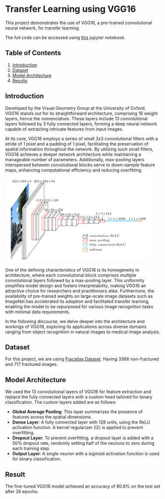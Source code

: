 # Transfer Learning using VGG16

This project demonstrates the use of VGG16, a pre-trained convolutional neural network, for transfer learning.

The full code can be accessed using [this](FracAtlas/TransferLearning/vgg-model-9.ipynb) jupyter notebook.

## Table of Contents
1. [Introduction](#introduction)
2. [Dataset](#dataset)
3. [Model Architecture](#model-architecture)
4. [Results](#results)

## Introduction

Developed by the Visual Geometry Group at the University of Oxford, VGG16 stands out for its straightforward architecture, comprising 16 weight layers, hence the nomenclature. These layers include 13 convolutional layers followed by 3 fully connected layers, forming a deep neural network capable of extracting intricate features from input images.

At its core, VGG16 employs a series of small 3x3 convolutional filters with a stride of 1 pixel and a padding of 1 pixel, facilitating the preservation of spatial information throughout the network. By utilizing such small filters, VGG16 achieves a deeper network architecture while maintaining a manageable number of parameters. Additionally, max-pooling layers interspersed between convolutional blocks serve to down-sample feature maps, enhancing computational efficiency and reducing overfitting.

![Vgg16](vggImg.png)

One of the defining characteristics of VGG16 is its homogeneity in architecture, where each convolutional block comprises multiple convolutional layers followed by a max-pooling layer. This uniformity simplifies model design and fosters interpretability, making VGG16 an attractive choice for researchers and practitioners alike. Furthermore, the availability of pre-trained weights on large-scale image datasets such as ImageNet has accelerated its adoption and facilitated transfer learning, enabling the model to be repurposed for various image recognition tasks with minimal data requirements.

In the following discourse, we delve deeper into the architecture and workings of VGG16, exploring its applications across diverse domains ranging from object recognition in natural images to medical image analysis.

## Dataset

For this project, we are using [Fracatlas Dataset](https://www.kaggle.com/datasets/tommyngx/fracatlas/data). Having 3366 non-fractured and 717 fractured images.

## Model Architecture

We used the 13 convolutional layers of VGG16 for feature extraction and replace the fully connected layers with a custom head tailored for binary classification. The custom layers added are as follows:

- **Global Average Pooling**: This layer summarizes the presence of features across the spatial dimensions.
- **Dense Layer**: A fully connected layer with 128 units, using the ReLU activation function. A kernel regularizer (l2) is applied to prevent overfitting.
- **Dropout Layer**: To prevent overfitting, a dropout layer is added with a 50% dropout rate, randomly setting half of the neurons to zero during each training step.
- **Output Layer**: A single neuron with a sigmoid activation function is used for binary classification.

## Result

The fine-tuned VGG16 model achieved an accuracy of 80.8% on the test set after 26 epochs.

